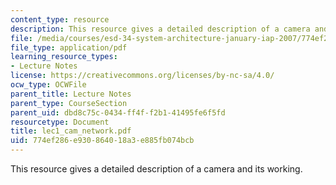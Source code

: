 ```yaml
---
content_type: resource
description: This resource gives a detailed description of a camera and its working.
file: /media/courses/esd-34-system-architecture-january-iap-2007/774ef286e930864018a3e885fb074bcb_lec1_cam_network.pdf
file_type: application/pdf
learning_resource_types:
- Lecture Notes
license: https://creativecommons.org/licenses/by-nc-sa/4.0/
ocw_type: OCWFile
parent_title: Lecture Notes
parent_type: CourseSection
parent_uid: dbd8c75c-0434-ff4f-f2b1-41495fe6f5fd
resourcetype: Document
title: lec1_cam_network.pdf
uid: 774ef286-e930-8640-18a3-e885fb074bcb
---
```

This resource gives a detailed description of a camera and its working.